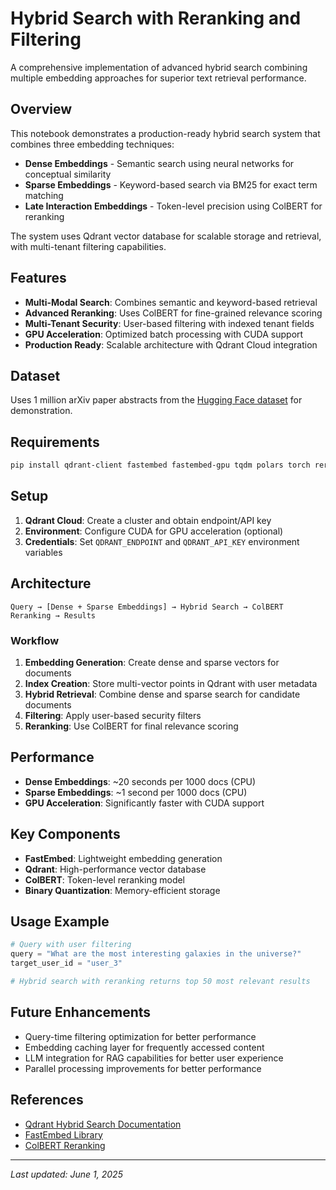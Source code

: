 # Hybrid Search with Reranking and Filtering

A comprehensive implementation of advanced hybrid search combining multiple embedding approaches for superior text retrieval performance.

## Overview

This notebook demonstrates a production-ready hybrid search system that combines three embedding techniques:

- **Dense Embeddings** - Semantic search using neural networks for conceptual similarity
- **Sparse Embeddings** - Keyword-based search via BM25 for exact term matching  
- **Late Interaction Embeddings** - Token-level precision using ColBERT for reranking

The system uses Qdrant vector database for scalable storage and retrieval, with multi-tenant filtering capabilities.

## Features

- **Multi-Modal Search**: Combines semantic and keyword-based retrieval
- **Advanced Reranking**: Uses ColBERT for fine-grained relevance scoring
- **Multi-Tenant Security**: User-based filtering with indexed tenant fields
- **GPU Acceleration**: Optimized batch processing with CUDA support
- **Production Ready**: Scalable architecture with Qdrant Cloud integration

## Dataset

Uses 1 million arXiv paper abstracts from the [Hugging Face dataset](https://huggingface.co/datasets/bluuebunny/arxiv_abstract_embedding_mxbai_large_v1_milvus_binary) for demonstration.

## Requirements

```bash
pip install qdrant-client fastembed fastembed-gpu tqdm polars torch rerankers
```

## Setup

1. **Qdrant Cloud**: Create a cluster and obtain endpoint/API key
2. **Environment**: Configure CUDA for GPU acceleration (optional)
3. **Credentials**: Set `QDRANT_ENDPOINT` and `QDRANT_API_KEY` environment variables

## Architecture

```
Query → [Dense + Sparse Embeddings] → Hybrid Search → ColBERT Reranking → Results
```

### Workflow

1. **Embedding Generation**: Create dense and sparse vectors for documents
2. **Index Creation**: Store multi-vector points in Qdrant with user metadata
3. **Hybrid Retrieval**: Combine dense and sparse search for candidate documents
4. **Filtering**: Apply user-based security filters
5. **Reranking**: Use ColBERT for final relevance scoring

## Performance

- **Dense Embeddings**: ~20 seconds per 1000 docs (CPU)
- **Sparse Embeddings**: ~1 second per 1000 docs (CPU)
- **GPU Acceleration**: Significantly faster with CUDA support

## Key Components

- **FastEmbed**: Lightweight embedding generation
- **Qdrant**: High-performance vector database
- **ColBERT**: Token-level reranking model
- **Binary Quantization**: Memory-efficient storage

## Usage Example

```python
# Query with user filtering
query = "What are the most interesting galaxies in the universe?"
target_user_id = "user_3"

# Hybrid search with reranking returns top 50 most relevant results
```

## Future Enhancements

- Query-time filtering optimization for better performance
- Embedding caching layer for frequently accessed content
- LLM integration for RAG capabilities for better user experience
- Parallel processing improvements for better performance

## References

- [Qdrant Hybrid Search Documentation](https://qdrant.tech/documentation/advanced-tutorials/reranking-hybrid-search/)
- [FastEmbed Library](https://github.com/qdrant/fastembed)
- [ColBERT Reranking](https://github.com/stanford-futuredata/ColBERT)

---

*Last updated: June 1, 2025*